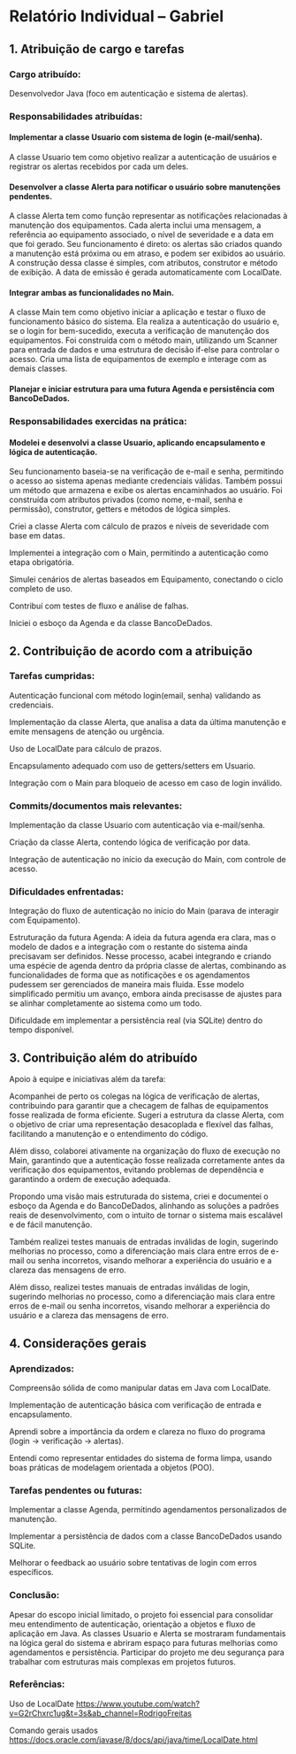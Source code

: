 # Relatório Individual – Gabriel

## 1. Atribuição de cargo e tarefas
### Cargo atribuído:
Desenvolvedor Java (foco em autenticação e sistema de alertas).

### Responsabilidades atribuídas:

#### Implementar a classe Usuario com sistema de login (e-mail/senha).

A classe Usuario tem como objetivo realizar a autenticação de usuários e registrar os alertas recebidos por cada um deles.

#### Desenvolver a classe Alerta para notificar o usuário sobre manutenções pendentes.

A classe Alerta tem como função representar as notificações relacionadas à manutenção dos equipamentos. Cada alerta inclui uma mensagem, a referência ao 
equipamento associado, o nível de severidade e a data em que foi gerado. Seu funcionamento é direto: os alertas são criados quando a manutenção está próxima ou em 
atraso, e podem ser exibidos ao usuário. A construção dessa classe é simples, com atributos, construtor e método de exibição. A data de emissão é gerada 
automaticamente com LocalDate.

#### Integrar ambas as funcionalidades no Main.

A classe Main tem como objetivo iniciar a aplicação e testar o fluxo de funcionamento básico do sistema. Ela realiza a autenticação do usuário e, se o login for 
bem-sucedido, executa a verificação de manutenção dos equipamentos. Foi construída com o método main, utilizando um Scanner para entrada de dados e uma estrutura 
de decisão if-else para controlar o acesso. Cria uma lista de equipamentos de exemplo e interage com as demais classes.

#### Planejar e iniciar estrutura para uma futura Agenda e persistência com BancoDeDados.

### Responsabilidades exercidas na prática:

#### Modelei e desenvolvi a classe Usuario, aplicando encapsulamento e lógica de autenticação. 
Seu funcionamento baseia-se na verificação de e-mail e senha, permitindo o acesso ao sistema apenas mediante credenciais válidas. Também possui um método que 
armazena e exibe os alertas encaminhados ao usuário. Foi construída com atributos privados (como nome, e-mail, senha e permissão), construtor, getters e métodos 
de lógica simples.

Criei a classe Alerta com cálculo de prazos e níveis de severidade com base em datas.

Implementei a integração com o Main, permitindo a autenticação como etapa obrigatória.

Simulei cenários de alertas baseados em Equipamento, conectando o ciclo completo de uso.

Contribuí com testes de fluxo e análise de falhas.

Iniciei o esboço da Agenda e da classe BancoDeDados.

## 2. Contribuição de acordo com a atribuição
### Tarefas cumpridas:

Autenticação funcional com método login(email, senha) validando as credenciais.

Implementação da classe Alerta, que analisa a data da última manutenção e emite mensagens de atenção ou urgência.

Uso de LocalDate para cálculo de prazos.

Encapsulamento adequado com uso de getters/setters em Usuario.

Integração com o Main para bloqueio de acesso em caso de login inválido.

### Commits/documentos mais relevantes:

Implementação da classe Usuario com autenticação via e-mail/senha.

Criação da classe Alerta, contendo lógica de verificação por data.

Integração de autenticação no início da execução do Main, com controle de acesso.

### Dificuldades enfrentadas:

Integração do fluxo de autenticação no início do Main (parava de interagir com Equipamento).

Estruturação da futura Agenda: A ideia da futura agenda era clara, mas o modelo de dados e a integração com o restante do sistema ainda precisavam ser definidos. Nesse processo, acabei integrando e criando uma espécie de agenda dentro da própria classe de alertas, combinando as funcionalidades de forma que as notificações e os agendamentos pudessem ser gerenciados de maneira mais fluida. Esse modelo simplificado permitiu um avanço, embora ainda precisasse de ajustes para se alinhar completamente ao sistema como um todo.

Dificuldade em implementar a persistência real (via SQLite) dentro do tempo disponível.

## 3. Contribuição além do atribuído
Apoio à equipe e iniciativas além da tarefa:

Acompanhei de perto os colegas na lógica de verificação de alertas, contribuindo para garantir que a checagem de falhas de equipamentos fosse realizada de forma eficiente. Sugeri a estrutura da classe Alerta, com o objetivo de criar uma representação desacoplada e flexível das falhas, facilitando a manutenção e o entendimento do código.

Além disso, colaborei ativamente na organização do fluxo de execução no Main, garantindo que a autenticação fosse realizada corretamente antes da verificação dos equipamentos, evitando problemas de dependência e garantindo a ordem de execução adequada.

Propondo uma visão mais estruturada do sistema, criei e documentei o esboço da Agenda e do BancoDeDados, alinhando as soluções a padrões reais de desenvolvimento, com o intuito de tornar o sistema mais escalável e de fácil manutenção.

Também realizei testes manuais de entradas inválidas de login, sugerindo melhorias no processo, como a diferenciação mais clara entre erros de e-mail ou senha incorretos, visando melhorar a experiência do usuário e a clareza das mensagens de erro.

Além disso, realizei testes manuais de entradas inválidas de login, sugerindo melhorias no processo, como a diferenciação mais clara entre erros de e-mail ou senha incorretos, visando melhorar a experiência do usuário e a clareza das mensagens de erro.

## 4. Considerações gerais
### Aprendizados:

Compreensão sólida de como manipular datas em Java com LocalDate.

Implementação de autenticação básica com verificação de entrada e encapsulamento.

Aprendi sobre a importância da ordem e clareza no fluxo do programa (login → verificação → alertas).

Entendi como representar entidades do sistema de forma limpa, usando boas práticas de modelagem orientada a objetos (POO).

### Tarefas pendentes ou futuras:

Implementar a classe Agenda, permitindo agendamentos personalizados de manutenção.

Implementar a persistência de dados com a classe BancoDeDados usando SQLite.

Melhorar o feedback ao usuário sobre tentativas de login com erros específicos.

### Conclusão:
Apesar do escopo inicial limitado, o projeto foi essencial para consolidar meu entendimento de autenticação, orientação a objetos e fluxo de aplicação em Java. As classes Usuario e Alerta se mostraram fundamentais na lógica geral do sistema e abriram espaço para futuras melhorias como agendamentos e persistência. Participar do projeto me deu segurança para trabalhar com estruturas mais complexas em projetos futuros.

### Referências:

Uso de LocalDate
https://www.youtube.com/watch?v=G2rChxrc1ug&t=3s&ab_channel=RodrigoFreitas

Comando gerais usados
https://docs.oracle.com/javase/8/docs/api/java/time/LocalDate.html
